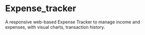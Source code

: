 # Expense_tracker
A responsive web-based Expense Tracker to manage income and expenses, with visual charts, transaction history.
